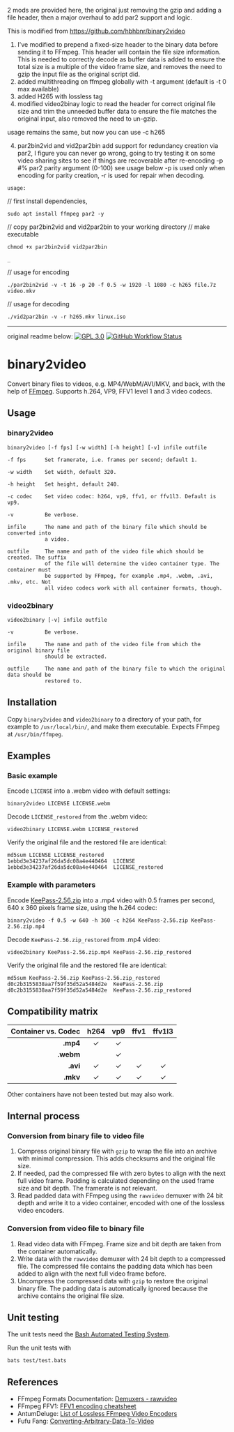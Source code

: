 2 mods are provided here, the original just removing the gzip and adding a file header, then a major overhaul to add par2 support and logic. 

This is modified from https://github.com/hbhbnr/binary2video


1) I've modified to prepend a fixed-size header to the binary data before sending it to FFmpeg. This header will contain the file size information. This is needed to correctly decode as buffer data is added to ensure the total size is a multiple of the video frame size, and removes the need to gzip the input file as the original script did.
2) added multithreading on ffmpeg globally with -t argument (default is -t 0 max available)
3) added H265 with lossless tag
4) modified video2binay logic to read the header for correct original file size and trim the unneeded buffer data to ensure the file matches the original input, also removed the need to un-gzip.

usage remains the same, but now you can use -c h265

4) par2bin2vid and vid2par2bin add support for redundancy creation via par2, I figure you can never go wrong, going to try testing it on some video sharing sites to see if things are recoverable after re-encoding
   -p #% par2 parity argument (0-100) see usage below
   -p is used only when encoding for parity creation, -r is used for repair when decoding. 

```
usage:
```
// first install dependencies,
```
sudo apt install ffmpeg par2 -y 
```
// copy par2bin2vid and vid2par2bin to your working directory
// make executable
```
chmod +x par2bin2vid vid2par2bin
```
```
_
```
// usage for encoding
```
./par2bin2vid -v -t 16 -p 20 -f 0.5 -w 1920 -l 1080 -c h265 file.7z video.mkv
```
// usage for decoding
```
./vid2par2bin -v -r h265.mkv linux.iso
```




------------------------------------------------------------------------------------------------------------------------------------------------------
original readme below: 
[![GPL 3.0](https://hbhbnr.github.io/badges/license-GPL--3.0-blue.svg)](LICENSE)
[![GitHub Workflow Status](https://github.com/hbhbnr/binary2video/actions/workflows/codequality.yml/badge.svg)](https://github.com/hbhbnr/binary2video/actions/workflows/codequality.yml)

# binary2video
Convert binary files to videos, e.g. MP4/WebM/AVI/MKV, and back, with the help of [FFmpeg](https://ffmpeg.org/). Supports h.264, VP9, FFV1 level 1 and 3 video codecs.

## Usage

### binary2video

```
binary2video [-f fps] [-w width] [-h height] [-v] infile outfile

-f fps      Set framerate, i.e. frames per second; default 1.

-w width    Set width, default 320.

-h height   Set height, default 240.

-c codec    Set video codec: h264, vp9, ffv1, or ffv1l3. Default is vp9.

-v          Be verbose.

infile      The name and path of the binary file which should be converted into
            a video.

outfile     The name and path of the video file which should be created. The suffix
            of the file will determine the video container type. The container must
            be supported by FFmpeg, for example .mp4, .webm, .avi, .mkv, etc. Not
            all video codecs work with all container formats, though.
```

### video2binary

```
video2binary [-v] infile outfile

-v          Be verbose.

infile      The name and path of the video file from which the original binary file
            should be extracted.

outfile     The name and path of the binary file to which the original data should be
            restored to.
```

## Installation

Copy `binary2video` and `video2binary` to a directory of your path, for example to `/usr/local/bin/`, and make them executable. Expects FFmpeg at `/usr/bin/ffmpeg`.

## Examples

### Basic example

Encode `LICENSE` into a .webm video with default settings:

    binary2video LICENSE LICENSE.webm

Decode `LICENSE_restored` from the .webm video:

    video2binary LICENSE.webm LICENSE_restored

Verify the original file and the restored file are identical:

    md5sum LICENSE LICENSE_restored
    1ebbd3e34237af26da5dc08a4e440464  LICENSE
    1ebbd3e34237af26da5dc08a4e440464  LICENSE_restored

### Example with parameters

Encode [KeePass-2.56.zip](https://keepass.info/) into a .mp4 video with 0.5 frames
per second, 640 x 360 pixels frame size, using the h.264 codec:

    binary2video -f 0.5 -w 640 -h 360 -c h264 KeePass-2.56.zip KeePass-2.56.zip.mp4

Decode `KeePass-2.56.zip_restored` from .mp4 video:

    video2binary KeePass-2.56.zip.mp4 KeePass-2.56.zip_restored

Verify the original file and the restored file are identical:

    md5sum KeePass-2.56.zip KeePass-2.56.zip_restored
    d0c2b3155838aa7f59f35d52a5484d2e  KeePass-2.56.zip
    d0c2b3155838aa7f59f35d52a5484d2e  KeePass-2.56.zip_restored

## Compatibility matrix

| Container vs. Codec | **h264** | **vp9** | **ffv1** | **ffv1l3** |
|--------------------:|:--------:|:-------:|:--------:|:----------:|
| **.mp4**            | ✓        | ✓       |          |            |
| **.webm**           |          | ✓       |          |            |
| **.avi**            | ✓        | ✓       | ✓        | ✓          |
| **.mkv**            | ✓        | ✓       | ✓        | ✓          |

Other containers have not been tested but may also work.

## Internal process

### Conversion from binary file to video file
1. Compress original binary file with `gzip` to wrap the file into an archive with
minimal compression. This adds checksums and the original file size.
2. If needed, pad the compressed file with zero bytes to align with the next full video frame. Padding is calculated depending on the used frame size and bit depth.
The framerate is not relevant.
3. Read padded data with FFmpeg using the `rawvideo` demuxer with 24 bit depth and write it to a video container, encoded with one of the lossless video encoders.

### Conversion from video file to binary file
1. Read video data with FFmpeg. Frame size and bit depth are taken from the container
automatically.
2. Write data with the `rawvideo` demuxer with 24 bit depth to a compressed file. The compressed file contains the padding data which has been added to align with the next
full video frame before.
3. Uncompress the compressed data with `gzip` to restore the original binary file.
The padding data is automatically ignored because the archive contains the original
file size.

## Unit testing
The unit tests need the [Bash Automated Testing System](https://github.com/bats-core/bats-core).

Run the unit tests with

    bats test/test.bats

## References
* FFmpeg Formats Documentation: [Demuxers - rawvideo](https://ffmpeg.org/ffmpeg-formats.html#rawvideo)
* FFmpeg FFV1: [FFV1 encoding cheatsheet](https://trac.ffmpeg.org/wiki/Encode/FFV1)
* AntumDeluge: [List of Lossless FFmpeg Video Encoders](https://antumdeluge.wordpress.com/lossless-ffmpeg-video-encoders/)
* Fufu Fang: [Converting-Arbitrary-Data-To-Video](https://github.com/fangfufu/Converting-Arbitrary-Data-To-Video)
